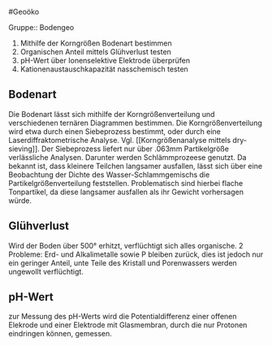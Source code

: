 #Geoöko 

Gruppe:: Bodengeo

1. Mithilfe der Korngrößen Bodenart bestimmen
2. Organischen Anteil mittels Glühverlust testen
3. pH-Wert über Ionenselektive Elektrode überprüfen
4. Kationenaustauschkapazität nasschemisch testen

## Bodenart

Die Bodenart lässt sich mithilfe der Korngrößenverteilung und verschiedenen ternären Diagrammen bestimmen. Die Korngrößenverteilung wird etwa durch einen Siebeprozess bestimmt, oder durch eine Laserdiffraktometrische Analyse. Vgl. [[Korngrößenanalyse mittels dry-sieving]]. 
Der Siebeprozess liefert nur über .063mm Partikelgröße verlässliche Analysen. Darunter werden Schlämmprozeese genutzt. Da bekannt ist, dass kleinere Teilchen langsamer ausfallen, lässt sich über eine Beobachtung der Dichte des Wasser-Schlammgemischs die Partikelgrößenverteilung feststellen. Problematisch sind hierbei flache Tonpartikel, da diese langsamer ausfallen als ihr Gewicht vorhersagen würde.

## Glühverlust

Wird der Boden über 500° erhitzt, verflüchtigt sich alles organische. 2 Probleme: Erd- und Alkalimetalle sowie P bleiben zurück, dies ist jedoch nur ein geringer Anteil, unte Teile des Kristall und Porenwassers werden ungewollt verflüchtigt.

## pH-Wert

zur Messung des pH-Werts wird die Potentialdifferenz einer offenen Elekrode und einer Elektrode mit Glasmembran, durch die nur Protonen eindringen können, gemessen.